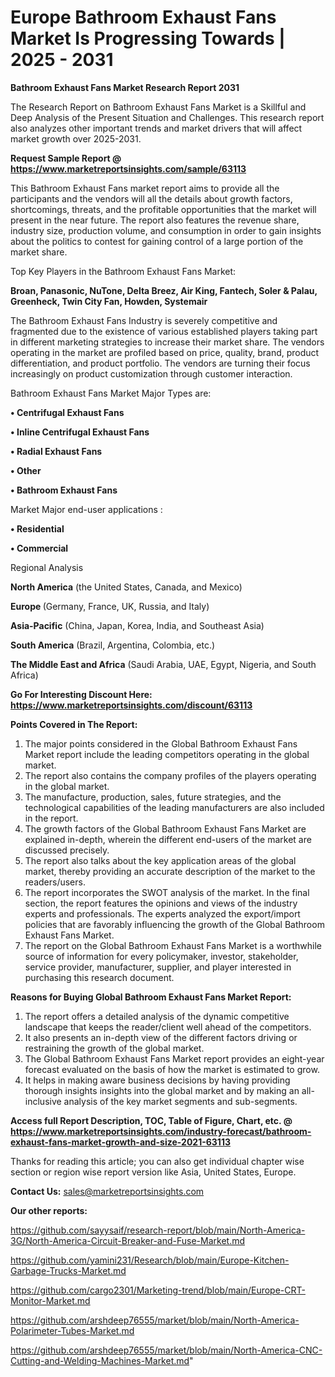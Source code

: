 # Europe Bathroom Exhaust Fans Market Is Progressing Towards | 2025 - 2031

<strong>Bathroom Exhaust Fans Market Research Report 2031</strong>

The Research Report on Bathroom Exhaust Fans Market is a Skillful and Deep Analysis of the Present Situation and Challenges. This research report also analyzes other important trends and market drivers that will affect market growth over 2025-2031.

<strong>Request Sample Report @ <a href=https://www.marketreportsinsights.com/sample/63113>https://www.marketreportsinsights.com/sample/63113</a></strong>

This Bathroom Exhaust Fans market report aims to provide all the participants and the vendors will all the details about growth factors, shortcomings, threats, and the profitable opportunities that the market will present in the near future. The report also features the revenue share, industry size, production volume, and consumption in order to gain insights about the politics to contest for gaining control of a large portion of the market share.

Top Key Players in the Bathroom Exhaust Fans Market:

<strong>Broan, Panasonic, NuTone, Delta Breez, Air King, Fantech, Soler & Palau, Greenheck, Twin City Fan, Howden, Systemair</strong>

The Bathroom Exhaust Fans Industry is severely competitive and fragmented due to the existence of various established players taking part in different marketing strategies to increase their market share. The vendors operating in the market are profiled based on price, quality, brand, product differentiation, and product portfolio. The vendors are turning their focus increasingly on product customization through customer interaction.

Bathroom Exhaust Fans Market Major Types are:

<strong>• Centrifugal Exhaust Fans

• Inline Centrifugal Exhaust Fans

• Radial Exhaust Fans

• Other

• Bathroom Exhaust Fans</strong>

Market Major end-user applications :

<strong>• Residential

• Commercial</strong>

Regional Analysis

</u><strong><b>North America</b></strong> (the United States, Canada, and Mexico)

<strong><b>Europe </b></strong>(Germany, France, UK, Russia, and Italy)

<strong><b>Asia-Pacific</b></strong> (China, Japan, Korea, India, and Southeast Asia)

<strong><b>South America</b></strong> (Brazil, Argentina, Colombia, etc.)

<strong><b>The Middle East and Africa</b></strong> (Saudi Arabia, UAE, Egypt, Nigeria, and South Africa)

<strong>Go For Interesting Discount Here: <a href=https://www.marketreportsinsights.com/discount/63113>https://www.marketreportsinsights.com/discount/63113</a></strong>

<strong>Points Covered in The Report:</strong>
<ol>
  <li>The major points considered in the Global Bathroom Exhaust Fans Market report include the leading competitors operating in the global market.</li>
  <li>The report also contains the company profiles of the players operating in the global market.</li>
  <li>The manufacture, production, sales, future strategies, and the technological capabilities of the leading manufacturers are also included in the report.</li>
  <li>The growth factors of the Global Bathroom Exhaust Fans Market are explained in-depth, wherein the different end-users of the market are discussed precisely.</li>
  <li>The report also talks about the key application areas of the global market, thereby providing an accurate description of the market to the readers/users.</li>
  <li>The report incorporates the SWOT analysis of the market. In the final section, the report features the opinions and views of the industry experts and professionals. The experts analyzed the export/import policies that are favorably influencing the growth of the Global Bathroom Exhaust Fans Market.</li>
  <li>The report on the Global Bathroom Exhaust Fans Market is a worthwhile source of information for every policymaker, investor, stakeholder, service provider, manufacturer, supplier, and player interested in purchasing this research document.</li>
</ol>
<strong>Reasons for Buying Global Bathroom Exhaust Fans Market Report:</strong>

<ol>
  <li>The report offers a detailed analysis of the dynamic competitive landscape that keeps the reader/client well ahead of the competitors.</li>
  <li>It also presents an in-depth view of the different factors driving or restraining the growth of the global market.</li>
  <li>The Global Bathroom Exhaust Fans Market report provides an eight-year forecast evaluated on the basis of how the market is estimated to grow.</li>
  <li>It helps in making aware business decisions by having providing thorough insights insights into the global market and by making an all-inclusive analysis of the key market segments and sub-segments.</li>
</ol>
<strong>Access full Report Description, TOC, Table of Figure, Chart, etc. @ <a href=https://www.marketreportsinsights.com/industry-forecast/bathroom-exhaust-fans-market-growth-and-size-2021-63113>https://www.marketreportsinsights.com/industry-forecast/bathroom-exhaust-fans-market-growth-and-size-2021-63113</a></strong>


Thanks for reading this article; you can also get individual chapter wise section or region wise report version like Asia, United States, Europe.

<strong>Contact Us:</strong>
sales@marketreportsinsights.com

<strong>Our other reports:</strong>

<a href=https://github.com/sayysaif/research-report/blob/main/North-America-3G/North-America-Circuit-Breaker-and-Fuse-Market.md>https://github.com/sayysaif/research-report/blob/main/North-America-3G/North-America-Circuit-Breaker-and-Fuse-Market.md</a>

<a href=https://github.com/yamini231/Research/blob/main/Europe-Kitchen-Garbage-Trucks-Market.md>https://github.com/yamini231/Research/blob/main/Europe-Kitchen-Garbage-Trucks-Market.md</a>

<a href=https://github.com/cargo2301/Marketing-trend/blob/main/Europe-CRT-Monitor-Market.md>https://github.com/cargo2301/Marketing-trend/blob/main/Europe-CRT-Monitor-Market.md</a>

<a href=https://github.com/arshdeep76555/market/blob/main/North-America-Polarimeter-Tubes-Market.md>https://github.com/arshdeep76555/market/blob/main/North-America-Polarimeter-Tubes-Market.md</a>

<a href=https://github.com/arshdeep76555/market/blob/main/North-America-CNC-Cutting-and-Welding-Machines-Market.md>https://github.com/arshdeep76555/market/blob/main/North-America-CNC-Cutting-and-Welding-Machines-Market.md</a>"
